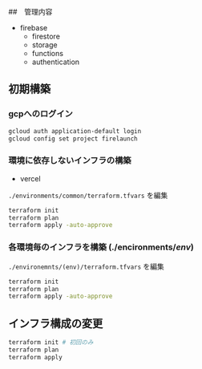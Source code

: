 ##　管理内容

- firebase
  - firestore
  - storage
  - functions
  - authentication

## 初期構築

### gcpへのログイン

```bash
gcloud auth application-default login
gcloud config set project firelaunch
```


### 環境に依存しないインフラの構築


- vercel

`./environments/common/terraform.tfvars` を編集

```bash
terraform init
terraform plan
terraform apply -auto-approve
```


### 各環境毎のインフラを構築 (./encironments/_env_)

`./environemnts/(env)/terraform.tfvars` を編集

```bash
terraform init
terraform plan
terraform apply -auto-approve
```
  
## インフラ構成の変更


```bash
terraform init # 初回のみ
terraform plan
terraform apply
```